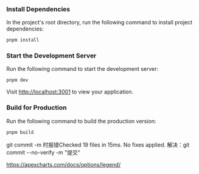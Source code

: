 ### Install Dependencies

In the project's root directory, run the following command to install project dependencies:

```bash
pnpm install
```

### Start the Development Server

Run the following command to start the development server:

```bash
pnpm dev
```

Visit [http://localhost:3001](http://localhost:3001) to view your application.

### Build for Production

Run the following command to build the production version:

```bash
pnpm build
```

git commit -m  时报错Checked 19 files in 15ms. No fixes applied.
解决：git commit --no-verify -m "提交"


https://apexcharts.com/docs/options/legend/
